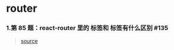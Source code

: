 # router

### 1.第 85 题：react-router 里的 <Link> 标签和 <a> 标签有什么区别 #135

> [source](https://github.com/Advanced-Frontend/Daily-Interview-Question/issues/135)
